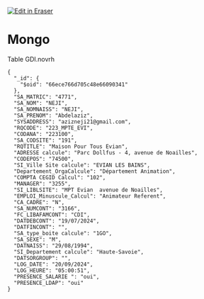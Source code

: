<p><a target="_blank" href="https://app.eraser.io/workspace/A3bL4oFuOk1F09xZAt9a" id="edit-in-eraser-github-link"><img alt="Edit in Eraser" src="https://firebasestorage.googleapis.com/v0/b/second-petal-295822.appspot.com/o/images%2Fgithub%2FOpen%20in%20Eraser.svg?alt=media&amp;token=968381c8-a7e7-472a-8ed6-4a6626da5501"></a></p>

# Mongo
Table GDI.novrh

```
{
  "_id": {
    "$oid": "66ece766d705c48e66090341"
  },
  "SA_MATRIC": "4771",
  "SA_NOM": "NEJI",
  "SA_NOMNAISS": "NEJI",
  "SA_PRENOM": "Abdelaziz",
  "SYSADDRESS": "azizneji21@gmail.com",
  "RQCODE": "223_MPTE_EVI",
  "CODANA": "223100",
  "SA_CODSITE": "191",
  "RQTITLE": "Maison Pour Tous Evian",
  "ADRESSE calcule": "Parc Dollfus - 4, avenue de Noailles",
  "CODEPOS": "74500",
  "SI_Ville Site calcule": "EVIAN LES BAINS",
  "Departement_OrgaCalcule": "Département Animation",
  "COMPTA CEGID Calcul": "102",
  "MANAGER": "3255",
  "SI_LIBLSITE": "MPT Evian  avenue de Noailles",
  "EMPLOI_Minuscule_Calcul": "Animateur Referent",
  "CA_CADRE": "N",
  "SA_NUMCONT": "3166",
  "FC_LIBAFAMCONT": "CDI",
  "DATDEBCONT": "19/07/2024",
  "DATFINCONT": "",
  "SA_type_boite calcule": "1GO",
  "SA_SEXE": "M",
  "DATNAISS": "29/08/1994",
  "SI_Departement calcule": "Haute-Savoie",
  "DATSORGROUP": "",
  "LOG_DATE": "20/09/2024",
  "LOG_HEURE": "05:00:51",
  "PRESENCE_SALARIE ": "oui",
  "PRESENCE_LDAP": "oui"
}
```




<!--- Eraser file: https://app.eraser.io/workspace/A3bL4oFuOk1F09xZAt9a --->